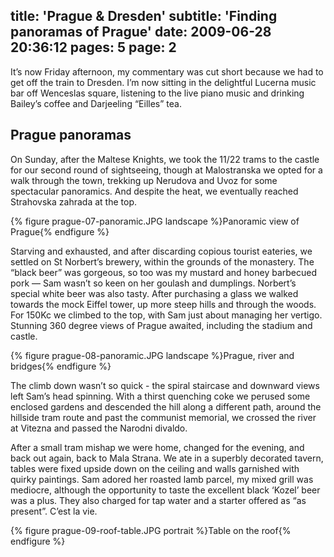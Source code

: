 title: 'Prague & Dresden'
subtitle: 'Finding panoramas of Prague'
date: 2009-06-28 20:36:12
pages: 5
page: 2
---

It’s now Friday afternoon, my commentary was cut short because we had to get off the train to Dresden. I’m now sitting in the delightful Lucerna music bar off Wenceslas square, listening to the live piano music  and drinking Bailey’s coffee and Darjeeling “Eilles” tea.

## Prague panoramas

On Sunday, after the Maltese Knights, we took the 11/22 trams to the castle for our second round of sightseeing, though at Malostranska we opted for a walk through the town, trekking up Nerudova and Uvoz for some spectacular panoramics. And despite the heat, we eventually reached Strahovska zahrada at the top.

{% figure prague-07-panoramic.JPG landscape %}Panoramic view of Prague{% endfigure %}

Starving and exhausted, and after discarding copious tourist eateries, we settled on St Norbert’s brewery, within the grounds of the monastery. The “black beer” was gorgeous, so too was my mustard and honey barbecued pork — Sam wasn’t so keen on her goulash and dumplings. Norbert’s special white beer was also tasty. After purchasing a glass we walked towards the mock Eiffel tower, up more steep hills and through the woods. For 150Kc we climbed to the top, with Sam just about managing her vertigo. Stunning 360 degree views of Prague awaited, including the stadium and castle.

{% figure prague-08-panoramic.JPG landscape %}Prague, river and bridges{% endfigure %}

The climb down wasn’t so quick - the spiral staircase and downward views left Sam’s head spinning. With a thirst quenching coke we perused some enclosed gardens and descended the hill along a different path, around the hillside tram route and past the communist memorial, we crossed the river at Vitezna and passed the Narodni divaldo.

After a small tram mishap we were home, changed for the evening, and back out again, back to Mala Strana. We ate in a superbly decorated tavern, tables were fixed upside down on the ceiling and walls garnished with quirky paintings. Sam adored her roasted lamb parcel, my mixed grill was mediocre, although the opportunity to taste the excellent black ‘Kozel’ beer was a plus. They also charged for tap water and a starter offered as “as present”. C’est la vie.

{% figure prague-09-roof-table.JPG portrait %}Table on the roof{% endfigure %}
